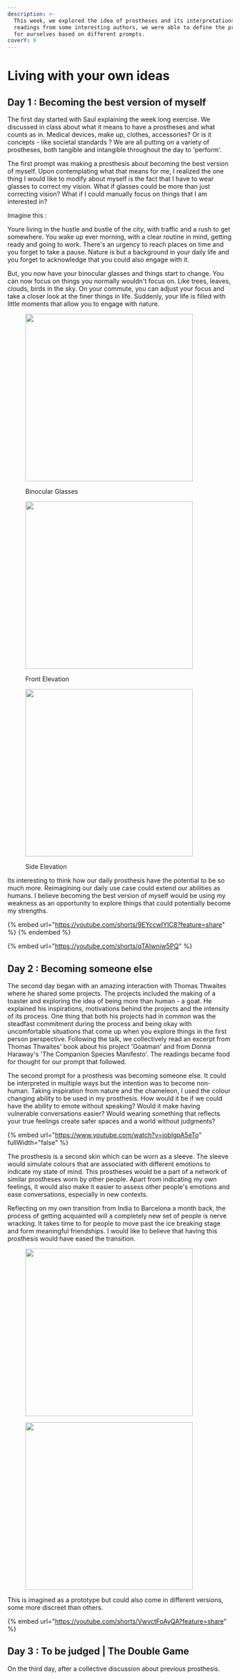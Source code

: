 ```yaml
---
description: >-
  This week, we explored the idea of prostheses and its interpretations. With
  readings from some interesting authors, we were able to define the protheses
  for ourselves based on different prompts.
coverY: 0
---
```


# Living with your own ideas

## Day 1 : Becoming the best version of myself

The first day started with Saul explaining the week long exercise. We discussed in class about what it means to have a prostheses and what counts as in. Medical devices, make up, clothes, accessories? Or is it concepts - like societal standards ? We are all putting on a variety of prostheses, both tangible and intangible throughout the day to 'perform'.&#x20;

The first prompt was making a prosthesis about becoming the best version of myself. Upon contemplating what that means for me, I realized the one thing I would like to modify about myself is the fact that I have to wear glasses to correct my vision. What if glasses could be more than just correcting vision? What if I could manually focus on things that I am interested in?&#x20;

Imagine this :&#x20;

Youre living in the hustle and bustle of the city, with traffic and a rush to get somewhere. You wake up ever morning, with a clear routine in mind, getting ready and going to work. There's an urgency to reach places on time and you forget to take a pause. Nature is but a background in your daily life and you forget to acknowledge that you could also engage with it.&#x20;

But, you now have your binocular glasses and things start to change. You can now focus on things you normally wouldn't focus on. Like trees, leaves, clouds, birds in the sky. On your commute, you can adjust your focus and take a closer look at the finer things in life. Suddenly, your life is filled with little moments that allow you to engage with nature.



<figure><img src="../../.gitbook/assets/WhatsApp Image 2024-11-02 at 18.10.01_47a58471.jpg" alt="" width="375"><figcaption><p>Binocular Glasses </p></figcaption></figure>

<div align="left">

<figure><img src="../../.gitbook/assets/WhatsApp Image 2024-11-02 at 17.42.07_a9f620a8.jpg" alt="" width="375"><figcaption><p>Front Elevation</p></figcaption></figure>

 

<figure><img src="../../.gitbook/assets/WhatsApp Image 2024-11-02 at 17.42.24_32105cd8.jpg" alt="" width="375"><figcaption><p>Side Elevation</p></figcaption></figure>

</div>

Its interesting to think how our daily prosthesis have the potential to be so much more. Reimagining our daily use case could extend our abilities as humans. I believe becoming the best version of myself would be using my weakness as an opportunity to explore things that could potentially become my strengths.&#x20;

{% embed url="https://youtube.com/shorts/9EYccwIYIC8?feature=share" %}
&#x20;
{% endembed %}

{% embed url="https://youtube.com/shorts/qTAIwniw5PQ" %}

## Day 2 : Becoming someone else&#x20;

The second day began with an amazing interaction with Thomas Thwaites where he shared some projects. The projects included the making of a toaster and exploring the idea of being more than human - a goat. He explained his inspirations, motivations behind the projects and the intensity of its process. One thing that both his projects had in common was the steadfast commitment during the process and being okay with uncomfortable situations that come up when you explore things in the first person perspective. Following the talk, we collectively read an excerpt from Thomas Thwaites' book about his project 'Goatman' and from Donna Haraway's 'The Companion Species Manifesto'. The readings became food for thought for our prompt that followed.&#x20;

The second prompt for a prosthesis was becoming someone else. It could be interpreted in multiple ways but the intention was to become non-human. Taking inspiration from nature and the chameleon, I used the colour changing ability to be used in my prosthesis. How would it be if we could have the ability to emote without speaking? Would it make having vulnerable conversations easier? Would wearing something that reflects your true feelings create safer spaces and a world without judgments?&#x20;

{% embed url="https://www.youtube.com/watch?v=ioblgpA5eTo" fullWidth="false" %}

The prosthesis is a second skin which can be worn as a sleeve. The sleeve would simulate colours that are associated with different emotions to indicate my state of mind. This prostheses would be a part of a network of similar prostheses worn by other people. Apart from indicating my own feelings, it would also make it easier to assess other people's emotions and ease conversations, especially in new contexts.&#x20;

Reflecting on my own transition from India to Barcelona a month back, the process of getting acquainted will a completely new set of people is nerve wracking. It takes time to for people to move past the ice breaking stage and form meaningful friendships. I would like to believe that having this prosthesis would have eased the transition.   &#x20;

<div align="left">

<figure><img src="../../.gitbook/assets/WhatsApp Image 2024-11-03 at 13.28.51_efb891e9.jpg" alt="" width="375"><figcaption></figcaption></figure>

 

<figure><img src="../../.gitbook/assets/WhatsApp Image 2024-11-03 at 13.28.51_9fd67f91.jpg" alt="" width="375"><figcaption></figcaption></figure>

</div>

This is imagined as a prototype but could also come in different versions, some more discreet than others.&#x20;

{% embed url="https://youtube.com/shorts/VwvctFoAyQA?feature=share" %}



## Day 3 : To be judged | The Double Game&#x20;

On the third day, after a collective discussion about previous prosthesis.&#x20;























